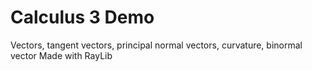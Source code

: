 # Calculus 3 Demo

Vectors, tangent vectors, principal normal vectors, curvature, binormal vector
Made with RayLib
